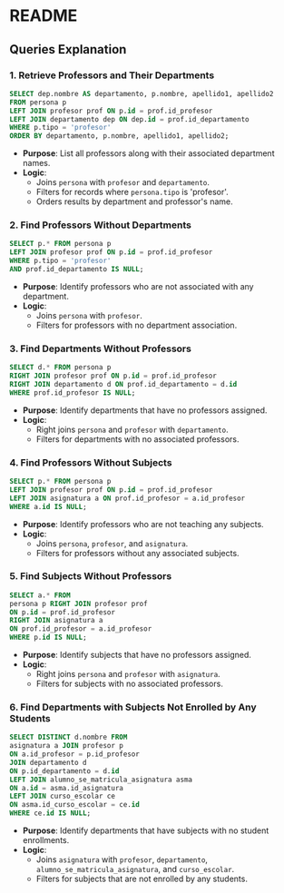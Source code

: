 # README

## Queries Explanation

### 1. Retrieve Professors and Their Departments

```sql
SELECT dep.nombre AS departamento, p.nombre, apellido1, apellido2
FROM persona p
LEFT JOIN profesor prof ON p.id = prof.id_profesor
LEFT JOIN departamento dep ON dep.id = prof.id_departamento
WHERE p.tipo = 'profesor'
ORDER BY departamento, p.nombre, apellido1, apellido2;
```

- **Purpose**: List all professors along with their associated department names.
- **Logic**: 
  - Joins `persona` with `profesor` and `departamento`.
  - Filters for records where `persona.tipo` is 'profesor'.
  - Orders results by department and professor's name.

### 2. Find Professors Without Departments

```sql
SELECT p.* FROM persona p 
LEFT JOIN profesor prof ON p.id = prof.id_profesor 
WHERE p.tipo = 'profesor' 
AND prof.id_departamento IS NULL;
```

- **Purpose**: Identify professors who are not associated with any department.
- **Logic**: 
  - Joins `persona` with `profesor`.
  - Filters for professors with no department association.

### 3. Find Departments Without Professors

```sql
SELECT d.* FROM persona p 
RIGHT JOIN profesor prof ON p.id = prof.id_profesor 
RIGHT JOIN departamento d ON prof.id_departamento = d.id
WHERE prof.id_profesor IS NULL; 
```

- **Purpose**: Identify departments that have no professors assigned.
- **Logic**: 
  - Right joins `persona` and `profesor` with `departamento`.
  - Filters for departments with no associated professors.

### 4. Find Professors Without Subjects

```sql
SELECT p.* FROM persona p 
LEFT JOIN profesor prof ON p.id = prof.id_profesor 
LEFT JOIN asignatura a ON prof.id_profesor = a.id_profesor 
WHERE a.id IS NULL;
```

- **Purpose**: Identify professors who are not teaching any subjects.
- **Logic**: 
  - Joins `persona`, `profesor`, and `asignatura`.
  - Filters for professors without any associated subjects.

### 5. Find Subjects Without Professors

```sql
SELECT a.* FROM 
persona p RIGHT JOIN profesor prof 
ON p.id = prof.id_profesor 
RIGHT JOIN asignatura a 
ON prof.id_profesor = a.id_profesor 
WHERE p.id IS NULL;
```

- **Purpose**: Identify subjects that have no professors assigned.
- **Logic**: 
  - Right joins `persona` and `profesor` with `asignatura`.
  - Filters for subjects with no associated professors.

### 6. Find Departments with Subjects Not Enrolled by Any Students

```sql
SELECT DISTINCT d.nombre FROM 
asignatura a JOIN profesor p 
ON a.id_profesor = p.id_profesor 
JOIN departamento d 
ON p.id_departamento = d.id 
LEFT JOIN alumno_se_matricula_asignatura asma 
ON a.id = asma.id_asignatura 
LEFT JOIN curso_escolar ce 
ON asma.id_curso_escolar = ce.id
WHERE ce.id IS NULL;
```

- **Purpose**: Identify departments that have subjects with no student enrollments.
- **Logic**: 
  - Joins `asignatura` with `profesor`, `departamento`, `alumno_se_matricula_asignatura`, and `curso_escolar`.
  - Filters for subjects that are not enrolled by any students.
